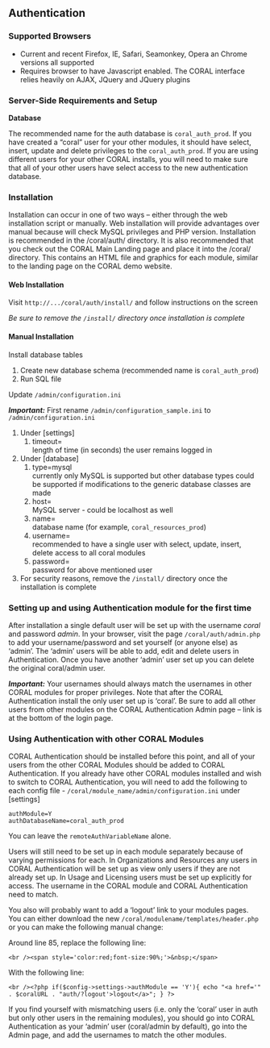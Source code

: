 Authentication
--------------

### Supported Browsers
* Current and recent Firefox, IE, Safari, Seamonkey, Opera an Chrome versions all supported
* Requires browser to have Javascript enabled. The CORAL interface relies heavily on AJAX, JQuery and JQuery plugins

### Server-Side Requirements and Setup

**Database**

The recommended name for the auth database is `coral_auth_prod`. If you have created a “coral” user
for your other modules, it should have select, insert, update and delete privileges to the
`coral_auth_prod`. If you are using different users for your other CORAL installs, you will need to make
sure that all of your other users have select access to the new authentication database.

### Installation

Installation can occur in one of two ways – either through the web installation script or manually. Web
installation will provide advantages over manual because will check MySQL privileges and PHP version.
Installation is recommended in the /coral/auth/ directory. It is also recommended that you check out
the CORAL Main Landing page and place it into the /coral/ directory. This contains an HTML file and
graphics for each module, similar to the landing page on the CORAL demo website.

#### Web Installation

Visit `http://.../coral/auth/install/` and follow instructions on the screen

_Be sure to remove the `/install/` directory once installation is complete_

#### Manual Installation

Install database tables

1. Create new database schema (recommended name is `coral_auth_prod`)
3. Run SQL file

Update `/admin/configuration.ini`

_**Important:**_ First rename `/admin/configuration_sample.ini` to `/admin/configuration.ini`

1. Under [settings]
     1. timeout=  
length of time (in seconds) the user remains logged in
1. Under [database]
     1. type=mysql  
currently only MySQL is supported but other database types could be supported if modifications to the generic database classes are made
     1. host=  
MySQL server - could be localhost as well
     1. name=  
database name (for example, `coral_resources_prod`)
     1. username=  
recommended to have a single user with select, update, insert, delete access to all coral modules
     1. password=  
password for above mentioned user
1. For security reasons, remove the `/install/` directory once the installation is complete

### Setting up and using Authentication module for the first time

After installation a single default user will be set up with the username _coral_ and password _admin_. In
your browser, visit the page `/coral/auth/admin.php` to add your username/password and set yourself
(or anyone else) as ‘admin’. The ‘admin’ users will be able to add, edit and delete users in
Authentication. Once you have another ‘admin’ user set up you can delete the original coral/admin
user.

_**Important:**_ Your usernames should always match the usernames in other CORAL modules for proper privileges. Note that after the CORAL Authentication install the only user set up is ‘coral’. Be sure to add all other users from other modules on the CORAL Authentication Admin page – link is at the bottom of
the login page.

### Using Authentication with other CORAL Modules

CORAL Authentication should be installed before this point, and all of your users from the other CORAL
Modules should be added to CORAL Authentication. If you already have other CORAL modules installed and wish to switch to CORAL Authentication, you will need to add the following to each config file - `/coral/module_name/admin/configuration.ini` under [settings]

```
authModule=Y
authDatabaseName=coral_auth_prod
```

You can leave the `remoteAuthVariableName` alone.

Users will still need to be set up in each module separately because of varying permissions for each. In
Organizations and Resources any users in CORAL Authentication will be set up as view only users if they
are not already set up. In Usage and Licensing users must be set up explicitly for access. The username
in the CORAL module and CORAL Authentication need to match.

You also will probably want to add a ‘logout’ link to your modules pages. You can either download the
new `/coral/modulename/templates/header.php` or you can make the following manual change:

Around line 85, replace the following line:

`<br /><span style='color:red;font-size:90%;'>&nbsp;</span>`

With the following line:

`<br /><?php if($config->settings->authModule == 'Y'){ echo "<a href='" . $coralURL .
"auth/?logout'>logout</a>"; } ?>`

If you find yourself with mismatching users (i.e. only the ‘coral’ user in auth but only other users in the remaining modules), you should go into CORAL Authentication as your ‘admin’ user (coral/admin by default), go into the Admin page, and add the usernames to match the other modules.